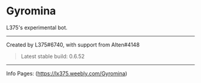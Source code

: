 # Gyromina

L375's experimental bot.

***

Created by L375#6740, with support from Alten#4148

> Latest stable build: 0.6.52

***

Info Pages: (https://lx375.weebly.com/Gyromina)
